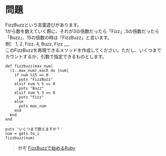 # 問題  
FizzBuzzという言葉遊びがあります。  
1から数を数えていく際に、それが3の倍数だったら「Fizz」,5の倍数だったら「Buzz」、15の倍数の時は「FizzBuzz」と言います。  
例） 1, 2, Fizz, 4, Buzz, Fizz ,,,,  
このFizzBuzzを再現できるメソッドを作成してください。ただし、いくつまでカウントするか、引数で指定できるものとします。  

```
def fizzbuzz(max_num)
  (1..max_num).each do |num|
    if num %15 == 0
      puts "FizzBuzz"
    elsif num % 5 == 0
      puts "Buzz"
    elsif num % 3 == 0
      puts "Fizz"
    else
      puts max_num
    end
  end
end

puts 'いくつまで数えますか？'
num = gets.to_i
fizzbuzz(num)
```

> 参考
[FizzBuzzで始めるRuby](http://ore-public.github.io/2013/11/02/fizzbuzzruby/)  
